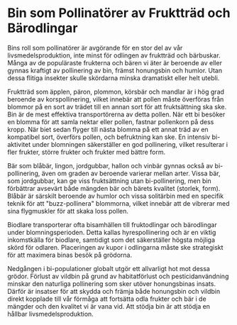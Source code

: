 
# Bin som Pollinatörer av Fruktträd och Bärodlingar

Bins roll som pollinatörer är avgörande för en stor del av vår livsmedelsproduktion, inte minst för odlingen av fruktträd och bärbuskar. Många av de populäraste frukterna och bären vi äter är beroende av eller gynnas kraftigt av pollinering av bin, främst honungsbin och humlor. Utan dessa flitiga insekter skulle skördarna minska dramatiskt eller helt utebli.

Fruktträd som äpplen, päron, plommon, körsbär och mandlar är i hög grad beroende av korspollinering, vilket innebär att pollen måste överföras från blommor på en sort av trädet till en annan sort för att fruktsättning ska ske. Bin är de mest effektiva transportörerna av detta pollen. När ett bi besöker en blomma för att samla nektar eller pollen, fastnar pollenkorn på dess kropp. När biet sedan flyger till nästa blomma på ett annat träd av en kompatibel sort, överförs pollen, och befruktning kan ske. En intensiv bi-aktivitet under blomningen säkerställer en god pollinering, vilket resulterar i fler frukter, större frukter och frukter med bättre form.

Bär som blåbär, lingon, jordgubbar, hallon och vinbär gynnas också av bi-pollinering, även om graden av beroende varierar mellan arter. Vissa bär, som jordgubbar, kan ge viss fruktsättning utan bi-pollinering, men bin förbättrar avsevärt både mängden bär och bärets kvalitet (storlek, form). Blåbär är särskilt beroende av humlor och vissa solitärbin med en specifik teknik för att "buzz-pollinera" blommorna, vilket innebär att de vibrerar med sina flygmuskler för att skaka loss pollen.

Biodlare transporterar ofta bisamhällen till fruktodlingar och bärodlingar under blomningsperioden. Detta kallas hyrespollinering och är en viktig inkomstkälla för biodlare, samtidigt som det säkerställer högsta möjliga skörd för odlaren. Placeringen av kupor i odlingarna måste ske strategiskt för att maximera binas besök på grödorna.

Nedgången i bi-populationer globalt utgör ett allvarligt hot mot dessa grödor. Förlust av vildbin på grund av habitatförlust och pesticidanvändning minskar den naturliga pollinering som sker utöver honungsbinas insats. Därför är insatser för att skydda och främja både honungsbin och vildbin direkt kopplade till vår förmåga att fortsätta odla frukter och bär i de mängder och den kvalitet vi är vana vid. Att stödja bin är att stödja en hållbar livsmedelsproduktion.
